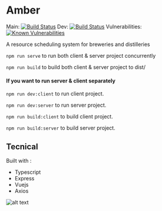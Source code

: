 # Amber

Main: [![Build Status](https://travis-ci.com/magic-cal/BEAMBER.svg?branch=main)](https://travis-ci.com/magic-cal/BEAMBER) Dev: [![Build Status](https://travis-ci.com/magic-cal/BEAMBER.svg?branch=dev)](https://travis-ci.com/magic-cal/BEAMBER) Vulnerabilities: [![Known Vulnerabilities](https://snyk.io/test/github/magic-cal/BEAMBER/badge.svg)](https://snyk.io/test/github/{username}/{repo})

A resource scheduling system for breweries and distilleries

`npm run serve` to run both client & server project concurrently

`npm run build` to build both client & server project to dist/

#### If you want to run server & client separately

`npm run dev:client` to run client project.

`npm run dev:server` to run server project.

`npm run build:client` to build client project.

`npm run build:server` to build server project.

## Tecnical

Built with :

- Typescript
- Express
- Vuejs
- Axios

![alt text](https://github.com/magic-cal/BEAMBER/blob/main/src/assets/pplanning-screen.png?raw=true)
